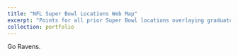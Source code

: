 ```yaml
---
title: "NFL Super Bowl Locations Web Map"
excerpt: "Points for all prior Super Bowl locations overlaying graduated colors for each US state representing total bowls hosted <br/>"<C:\Users\14432\OneDrive - UMBC\Documents\GES 486\Lab 10\Bin\SB Thumbnail.png>"
collection: portfolio
---
```


Go Ravens.
